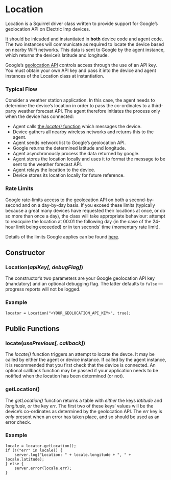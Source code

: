 # Location

Location is a Squirrel driver class written to provide support for Google’s geolocation API on Electric Imp devices.

It should be inlcuded and instantiated in **both** device code and agent code. The two instances will communicate as required to locate the device based on nearby WiFi networks. This data is sent to Google by the agent instance, which returns the device’s latitude and longitude.

Google’s [geolocation API](https://developers.google.com/maps/documentation/geolocation/intro) controls access through the use of an API key. You must obtain your own API key and pass it into the device and agent instances of the Location class at instantiation.

### Typical Flow

Consider a weather station application. In this case, the agent needs to determine the device’s location in order to pass the co-ordinates to a third-party weather forecast API. The agent therefore initiates the process only when the device has connected:

- Agent calls [the *locate()* function](#locateuseprevious-callback) which messages the device.
- Device gathers all nearby wireless networks and returns this to the agent.
- Agent sends network list to Google’s geolocation API.
- Google returns the determined latitude and longitude.
- Agent asynchronously process the data returned by google.
- Agent stores the location locally and uses it to format the message to be sent to the weather forecast API.
- Agent relays the location to the device.
- Device stores its location locally for future reference.

### Rate Limits

Google rate-limits access to the geolocation API on both a second-by-second and on a day-by-day basis. If you exceed these limits (typically because a great many devices have requested their locations at once, or do so more than once a day), the class will take appropriate behaviour: attempt to reacquire the location at 00:01 the following day (in the case of the 24-hour limit being exceeded) or in ten seconds’ time (momentary rate limit).

Details of the limits Google applies can be found [here](https://developers.google.com/maps/documentation/geolocation/usage-limits).

## Constructor

### Location(*apiKey[, debugFlag]*)

The constructor’s two parameters are your Google geolocation API key (mandatory) and an optional debugging flag. The latter defaults to `false` &mdash; progress reports will not be logged.

### Example

```squirrel
locator = Location("<YOUR_GEOLOCATION_API_KEY>", true);
```

## Public Functions

### locate(*usePrevious[, callback]*)

The *locate()* function triggers an attempt to locate the devce. It may be called by either the agent or device instance. If called by the agent instance, it is recommended that you first check that the device is connected. An optional callback function may be passed if your application needs to be notified when the location has been determined (or not).

### getLocation()

The *getLocation()* function returns a table with *either* the keys *latitude* and *longitude*, *or* the key *err*. The first two of these keys’ values will be the device’s co-ordinates as determined by the geolocation API. The *err* key is *only* present when an error has taken place, and so should be used as an error check.

### Example

```squirrel
locale = locator.getLocation();
if (!("err" in locale)) {
    server.log("Location: " + locale.longitude + ", " + locale.latitude);
} else {
    server.error(locale.err);
}
```
